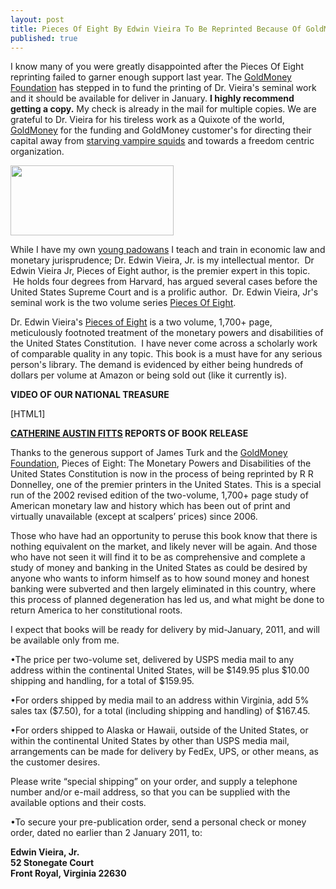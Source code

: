 ```yaml
---
layout: post
title: Pieces Of Eight By Edwin Vieira To Be Reprinted Because Of GoldMoney
published: true
---
```

<p>I know many of you were greatly disappointed after the Pieces Of Eight reprinting failed to garner enough support last year. The <a title="goldmoney foundation" href="http://goldmoney.com/goldmoney-foundation.html" target="_blank">GoldMoney Foundation</a> has stepped in to fund the printing of Dr. Vieira's seminal work and it should be available for deliver in January. <strong>I highly recommend getting a copy.</strong> My check is already in the mail for multiple copies. We are grateful to Dr. Vieira for his tireless work as a Quixote of the world, <a title="goldmoney" href="http://www.runtogold.com/goldmoney" target="_blank">GoldMoney</a> for the funding and GoldMoney customer's for directing their capital away from <a title="starving vampire squids" href="http://www.runtogold.com/2009/11/starving-the-vampire-squids/" target="_blank">starving vampire squids</a> and towards a freedom centric organization.<img src="{{ site.baseurl }}/images/301110.jpg" alt="" width="1" height="1" border="0" /></p>
<p><img class="aligncenter" title="goldmoney foundation" src="{{ site.baseurl }}/images/goldmoney-foundation-logo.jpg" alt="" width="261" height="112" /></p>
<p>While I have my own <a title="my young padowan" href="http://www.runtogold.com/2009/04/my-young-padowan/" target="_blank">young padowans</a> I teach and train in economic law and monetary jurisprudence; Dr. Edwin Vieira, Jr. is my intellectual mentor.  Dr Edwin Vieira Jr, Pieces of Eight author, is the premier expert in this topic.  He holds four degrees from Harvard, has argued several cases before the United States Supreme Court and is a prolific author.  Dr. Edwin Vieira, Jr's seminal work is the two volume series <a title="pieces of eight" href="http://www.runtogold.com/piecesofeightbook" target="_blank">Pieces Of Eight</a>.</p>
<p>Dr. Edwin Vieira's <a title="pieces of eight" href="http://www.runtogold.com/piecesofeightbook" target="_blank">Pieces of Eight</a> is a two volume, 1,700+ page, meticulously footnoted treatment of the monetary powers and disabilities of the United States Constitution.  I have never come across a scholarly work of comparable quality in any topic. This book is a must have for any serious person's library. The demand is evidenced by either being hundreds of dollars per volume at Amazon or being sold out (like it currently is).</p>
<p><strong>VIDEO OF OUR NATIONAL TREASURE</strong></p>
<p>[HTML1]</p>
<p><strong><a title="catherine austin fitts" href="http://solari.com/blog/?p=9592" target="_blank">CATHERINE AUSTIN FITTS</a></strong><strong> REPORTS OF BOOK RELEASE</strong></p>
<p>Thanks to the generous support of James Turk and the <a href="http://goldmoney.com/goldmoney-foundation.html" target="_blank">GoldMoney Foundation</a>, Pieces of Eight: The Monetary Powers and Disabilities of the United States Constitution is now in the process of being reprinted by R R Donnelley, one of the premier printers in the United States. This is a special run of the 2002 revised edition of the two-volume, 1,700+ page study of American monetary law and history which has been out of print and virtually unavailable (except at scalpers’ prices) since 2006.</p>
<p>Those who have had an opportunity to peruse this book know that there is nothing equivalent on the market, and likely never will be again. And those who have not seen it will find it to be as comprehensive and complete a study of money and banking in the United States as could be desired by anyone who wants to inform himself as to how sound money and honest banking were subverted and then largely eliminated in this country, where this process of planned degeneration has led us, and what might be done to return America to her constitutional roots.</p>
<p>I expect that books will be ready for delivery by mid-January, 2011, and will be available only from me.</p>
<p>•The price per two-volume set, delivered by USPS media mail to any address within the continental United States, will be $149.95 plus $10.00 shipping and handling, for a total of $159.95.</p>
<p>•For orders shipped by media mail to an address within Virginia, add 5% sales tax ($7.50), for a total (including shipping and handling) of $167.45.</p>
<p>•For orders shipped to Alaska or Hawaii, outside of the United States, or within the continental United States by other than USPS media mail, arrangements can be made for delivery by FedEx, UPS, or other means, as the customer desires.</p>
<p>Please write “special shipping” on your order, and supply a telephone number and/or e-mail address, so that you can be supplied with the available options and their costs.</p>
<p>•To secure your pre-publication order, send a personal check or money order, dated no earlier than 2 January 2011, to:</p>
<p><strong>Edwin Vieira, Jr.<br />
52 Stonegate Court<br />
Front Royal, Virginia 22630</strong></p>
